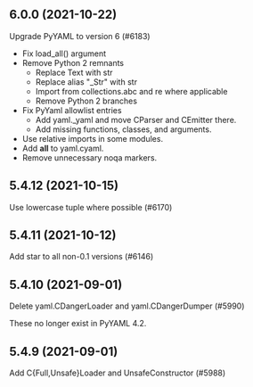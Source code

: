 ## 6.0.0 (2021-10-22)

Upgrade PyYAML to version 6 (#6183)

* Fix load_all() argument
* Remove Python 2 remnants
  + Replace Text with str
  + Replace alias "_Str" with str
  + Import from collections.abc and re where applicable
  + Remove Python 2 branches
* Fix PyYaml allowlist entries
  + Add yaml._yaml and move CParser and CEmitter there.
  + Add missing functions, classes, and arguments.
* Use relative imports in some modules.
* Add __all__ to yaml.cyaml.
* Remove unnecessary noqa markers.

## 5.4.12 (2021-10-15)

Use lowercase tuple where possible (#6170)

## 5.4.11 (2021-10-12)

Add star to all non-0.1 versions (#6146)

## 5.4.10 (2021-09-01)

Delete yaml.CDangerLoader and yaml.CDangerDumper (#5990)

These no longer exist in PyYAML 4.2.

## 5.4.9 (2021-09-01)

Add C{Full,Unsafe}Loader and UnsafeConstructor (#5988)

